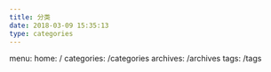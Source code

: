 ```yaml
---
title: 分类
date: 2018-03-09 15:35:13
type: categories
---
```

menu:
  home: /
  categories: /categories
  archives: /archives
  tags: /tags